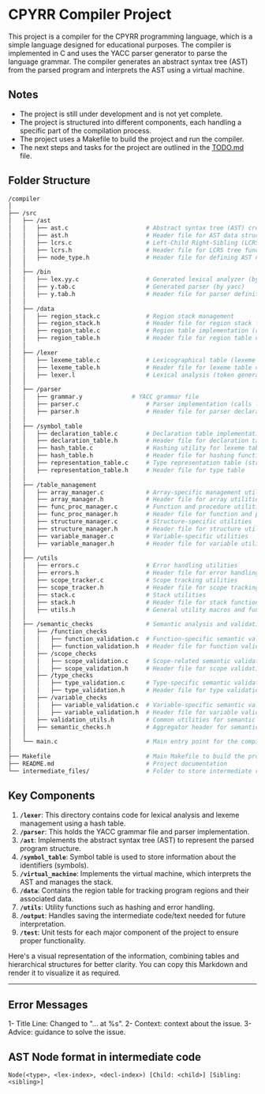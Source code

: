 # CPYRR Compiler Project

This project is a compiler for the CPYRR programming language, which is a simple language designed for educational purposes. The compiler is implemented in C and uses the YACC parser generator to parse the language grammar. The compiler generates an abstract syntax tree (AST) from the parsed program and interprets the AST using a virtual machine.

## Notes

- The project is still under development and is not yet complete.
- The project is structured into different components, each handling a specific part of the compilation process.
- The project uses a Makefile to build the project and run the compiler.
- The next steps and tasks for the project are outlined in the [TODO.md](TODO.md) file.

## Folder Structure

```bash
/compiler
│
├── /src
│   ├── /ast
│   │   ├── ast.c                      # Abstract syntax tree (AST) creation and manipulation
│   │   ├── ast.h                      # Header file for AST data structures and functions
│   │   ├── lcrs.c                     # Left-Child Right-Sibling (LCRS) tree implementation
│   │   ├── lcrs.h                     # Header file for LCRS tree functions
│   │   ├── node_type.h                # Header file for defining AST node types
│   │
│   ├── /bin
│   │   ├── lex.yy.c                   # Generated lexical analyzer (by flex)
│   │   ├── y.tab.c                    # Generated parser (by yacc)
│   │   ├── y.tab.h                    # Header file for parser definitions
│   │
│   ├── /data
│   │   ├── region_stack.c             # Region stack management
│   │   ├── region_stack.h             # Header file for region stack functions
│   │   ├── region_table.c             # Region table implementation (region size, nesting, AST pointers)
│   │   ├── region_table.h             # Header file for region table definitions
│   │
│   ├── /lexer
│   │   ├── lexeme_table.c             # Lexicographical table (lexeme storage, hash table implementation)
│   │   ├── lexeme_table.h             # Header file for lexeme table definitions
│   │   ├── lexer.l                    # Lexical analysis (token generation and lexeme identification)
│   │
│   ├── /parser
│   │   ├── grammar.y              # YACC grammar file
│   │   ├── parser.c                   # Parser implementation (calls lexing functions and constructs AST)
│   │   ├── parser.h                   # Header file for parser declarations
│   │
│   ├── /symbol_table
│   │   ├── declaration_table.c        # Declaration table implementation (for types, variables, functions)
│   │   ├── declaration_table.h        # Header file for declaration table definitions
│   │   ├── hash_table.c               # Hashing utility for lexeme table
│   │   ├── hash_table.h               # Header file for hashing functions
│   │   ├── representation_table.c     # Type representation table (structures, arrays, functions)
│   │   ├── representation_table.h     # Header file for type table
│   │
│   ├── /table_management
│   │   ├── array_manager.c            # Array-specific management utilities
│   │   ├── array_manager.h            # Header file for array utilities
│   │   ├── func_proc_manager.c        # Function and procedure utilities
│   │   ├── func_proc_manager.h        # Header file for function and procedure utilities
│   │   ├── structure_manager.c        # Structure-specific utilities
│   │   ├── structure_manager.h        # Header file for structure utilities
│   │   ├── variable_manager.c         # Variable-specific utilities
│   │   ├── variable_manager.h         # Header file for variable utilities
│   │
│   ├── /utils
│   │   ├── errors.c                   # Error handling utilities
│   │   ├── errors.h                   # Header file for error handling
│   │   ├── scope_tracker.c            # Scope tracking utilities
│   │   ├── scope_tracker.h            # Header file for scope tracking
│   │   ├── stack.c                    # Stack utilities
│   │   ├── stack.h                    # Header file for stack functions
│   │   ├── utils.h                    # General utility macros and functions
│   │
│   ├── /semantic_checks               # Semantic analysis and validation phase
│   │   ├── /function_checks
│   │   │   ├── function_validation.c  # Function-specific semantic validation
│   │   │   ├── function_validation.h  # Header file for function validation
│   │   ├── /scope_checks
│   │   │   ├── scope_validation.c     # Scope-related semantic validation
│   │   │   ├── scope_validation.h     # Header file for scope validation
│   │   ├── /type_checks
│   │   │   ├── type_validation.c      # Type-specific semantic validation
│   │   │   ├── type_validation.h      # Header file for type validation
│   │   ├── /variable_checks
│   │   │   ├── variable_validation.c  # Variable-specific semantic validation
│   │   │   ├── variable_validation.h  # Header file for variable validation
│   │   ├── validation_utils.h         # Common utilities for semantic checks
│   │   ├── semantic_checks.h          # Aggregator header for semantic checks
│   │
│   └── main.c                         # Main entry point for the compiler
│
├── Makefile                           # Main Makefile to build the project
├── README.md                          # Project documentation
└── intermediate_files/                # Folder to store intermediate representation files for later interpretation
```

## Key Components

1. **`/lexer`**: This directory contains code for lexical analysis and lexeme management using a hash table.
2. **`/parser`**: This holds the YACC grammar file and parser implementation.
3. **`/ast`**: Implements the abstract syntax tree (AST) to represent the parsed program structure.
4. **`/symbol_table`**: Symbol table is used to store information about the identifiers (symbols).
5. **`/virtual_machine`**: Implements the virtual machine, which interprets the AST and manages the stack.
6. **`/data`**: Contains the region table for tracking program regions and their associated data.
7. **`/utils`**: Utility functions such as hashing and error handling.
8. **`/output`**: Handles saving the intermediate code/text needed for future interpretation.
9. **`/test`**: Unit tests for each major component of the project to ensure proper functionality.


Here's a visual representation of the information, combining tables and hierarchical structures for better clarity. You can copy this Markdown and render it to visualize it as required.

---

## Error Messages

1- Title Line: Changed to "... at %s".
2- Context: context about the issue.
3- Advice: guidance to solve the issue.

## AST Node format in intermediate code

```
Node(<type>, <lex-index>, <decl-index>) [Child: <child>] [Sibling: <sibling>]
```